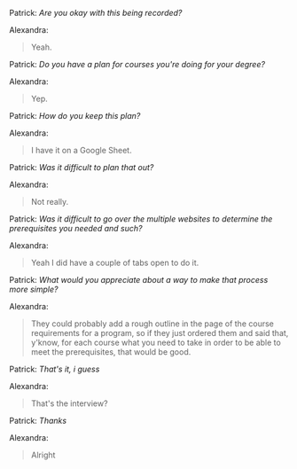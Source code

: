 Patrick: *Are you okay with this being recorded?*

Alexandra:
> Yeah.

Patrick: *Do you have a plan for courses you're doing for your degree?*

Alexandra:
> Yep.

Patrick: *How do you keep this plan?*

Alexandra:
> I have it on a Google Sheet.

Patrick: *Was it difficult to plan that out?*

Alexandra:
> Not really.

Patrick: *Was it difficult to go over the multiple websites to determine the prerequisites you needed and such?*

Alexandra:
> Yeah I did have a couple of tabs open to do it.

Patrick: *What would you appreciate about a way to make that process more simple?*

Alexandra:
> They could probably add a rough outline in the page of the course requirements for a program, so if they just ordered them and said that, y'know, for each course what you need to take in order to be able to meet the prerequisites, that would be good.

Patrick: *That's it, i guess*

Alexandra:
> That's the interview?

Patrick: *Thanks*

Alexandra:
> Alright
